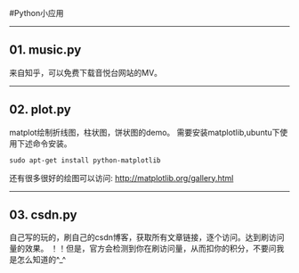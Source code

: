 
#Python小应用

---

## 01. music.py
来自知乎，可以免费下载音悦台网站的MV。

---

## 02. plot.py
matplot绘制折线图，柱状图，饼状图的demo。
需要安装matplotlib,ubuntu下使用下述命令安装。
```
sudo apt-get install python-matplotlib
```
还有很多很好的绘图可以访问:
http://matplotlib.org/gallery.html


---

## 03. csdn.py
自己写的玩的，刷自己的csdn博客，获取所有文章链接，逐个访问。达到刷访问量的效果。
！！但是，官方会检测到你在刷访问量，从而扣你的积分，不要问我是怎么知道的^_^




